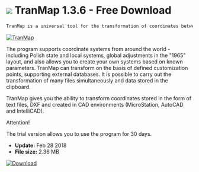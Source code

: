 # ![](https://cdn.softexe.net/static/icon/win.gif) TranMap 1.3.6 - Free Download

```sh
TranMap is a universal tool for the transformation of coordinates between various systems, also from outside Poland.
```
[![TranMap](https://gallery.dpcdn.pl/imgc/Tools/75943/g_-_420x350_1.5_-_x20170525163941_0.png)](https://softexe.net/win/business/other/tranmap:pRfpR.html)

The program supports coordinate systems from around the world - including Polish state and local systems, global adjustments in the "1965" layout, and also allows you to create your own systems based on known parameters. TranMap can transform on the basis of defined customization points, supporting external databases. It is possible to carry out the transformation of many files simultaneously and data stored in the clipboard.
 
 TranMap gives you the ability to transform coordinates stored in the form of text files, DXF and created in CAD environments (MicroStation, AutoCAD and IntelliCAD).
 
 Attention!
 
 The trial version allows you to use the program for 30 days.


- **Update:** Feb 28 2018
- **File size:** 2.36 MB

[![Download](https://cdn.softexe.net/static/img/download.png)](https://softexe.net/win/business/other/tranmap:pRfpR.html)

